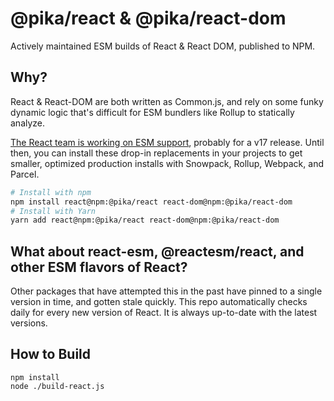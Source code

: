 # @pika/react & @pika/react-dom

Actively maintained ESM builds of React & React DOM, published to NPM.

## Why?

React & React-DOM are both written as Common.js, and rely on some funky dynamic logic that's difficult for ESM bundlers like Rollup to statically analyze.

[The React team is working on ESM support](https://github.com/facebook/react/issues/11503), probably for a v17 release. Until then, you can install these drop-in replacements in your projects to get smaller, optimized production installs with Snowpack, Rollup, Webpack, and Parcel.

```bash
# Install with npm
npm install react@npm:@pika/react react-dom@npm:@pika/react-dom
# Install with Yarn
yarn add react@npm:@pika/react react-dom@npm:@pika/react-dom
```

## What about react-esm, @reactesm/react, and other ESM flavors of React? 

Other packages that have attempted this in the past have pinned to a single version in time, and gotten stale quickly. This repo automatically checks daily for every new version of React. It is always up-to-date with the latest versions.


## How to Build

```
npm install
node ./build-react.js
```
